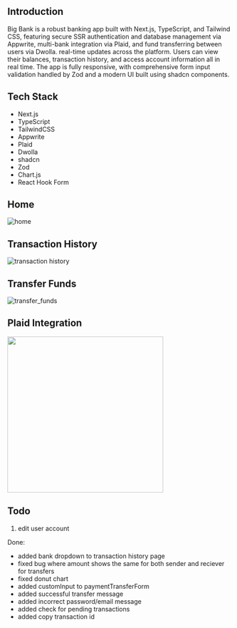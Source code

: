 ## Introduction

Big Bank is a robust banking app built with Next.js, TypeScript, and Tailwind CSS, featuring secure SSR authentication and database management via Appwrite, multi-bank integration via Plaid, and fund transferring between users via Dwolla. real-time updates across the platform. Users can view their balances, transaction history, and access account information all in real time. The app is fully responsive, with comprehensive form input validation handled by Zod and a modern UI built using shadcn components.

## Tech Stack
- Next.js
- TypeScript
- TailwindCSS
- Appwrite
- Plaid
- Dwolla
- shadcn
- Zod
- Chart.js
- React Hook Form

## Home
![home](https://github.com/user-attachments/assets/55636d7f-43e2-4846-af40-951b19fda473)

## Transaction History
![transaction history](https://github.com/user-attachments/assets/ab36f765-6b53-4d0e-a638-b280eebdf812)

## Transfer Funds
![transfer_funds](https://github.com/user-attachments/assets/49034c9f-371f-4615-be44-9d5d220e89cb)

## Plaid Integration
<img src="https://github.com/user-attachments/assets/f5b3cd0d-f5c0-4d88-ba5e-e94cfae33dce" width="350">


## Todo
1. edit user account

Done:
- added bank dropdown to transaction history page
- fixed bug where amount shows the same for both sender and reciever for transfers
- fixed donut chart
- added customInput to paymentTransferForm
- added successful transfer message
- added incorrect password/email message
- added check for pending transactions
- added copy transaction id


